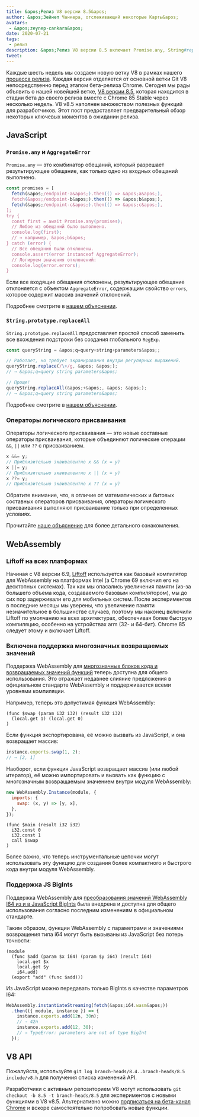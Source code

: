```yaml
---
title: &apos;Релиз V8 версии 8.5&apos;
author: &apos;Зейнеп Чанкера, отслеживающий некоторые Карты&apos;
avatars:
 - &apos;zeynep-cankara&apos;
date: 2020-07-21
tags:
 - релиз
description: &apos;Релиз V8 версии 8.5 включает Promise.any, String#replaceAll, операторы логического присваивания, поддержку многозначного возвращаемого значения WebAssembly и BigInt, а также улучшения производительности.&apos;
tweet:
---
```

Каждые шесть недель мы создаем новую ветку V8 в рамках нашего [процесса релиза](https://v8.dev/docs/release-process). Каждая версия отделяется от основной ветки Git V8 непосредственно перед этапом бета-релиза Chrome. Сегодня мы рады объявить о нашей новейшей ветке, [V8 версии 8.5](https://chromium.googlesource.com/v8/v8.git/+log/branch-heads/8.5), которая находится в стадии бета до своего релиза вместе с Chrome 85 Stable через несколько недель. V8 v8.5 наполнен множеством полезных функций для разработчиков. Этот пост предоставляет предварительный обзор некоторых ключевых моментов в ожидании релиза.

<!--truncate-->
## JavaScript

### `Promise.any` и `AggregateError`

`Promise.any` — это комбинатор обещаний, который разрешает результирующее обещание, как только одно из входных обещаний выполнено.

```js
const promises = [
  fetch(&apos;/endpoint-a&apos;).then(() => &apos;a&apos;),
  fetch(&apos;/endpoint-b&apos;).then(() => &apos;b&apos;),
  fetch(&apos;/endpoint-c&apos;).then(() => &apos;c&apos;),
];
try {
  const first = await Promise.any(promises);
  // Любое из обещаний было выполнено.
  console.log(first);
  // → например, &apos;b&apos;
} catch (error) {
  // Все обещания были отклонены.
  console.assert(error instanceof AggregateError);
  // Логируем значения отклонений:
  console.log(error.errors);
}
```

Если все входящие обещания отклонены, результирующее обещание отклоняется с объектом `AggregateError`, содержащим свойство `errors`, которое содержит массив значений отклонений.

Подробнее смотрите в [нашем объяснении](https://v8.dev/features/promise-combinators#promise.any).

### `String.prototype.replaceAll`

`String.prototype.replaceAll` предоставляет простой способ заменить все вхождения подстроки без создания глобального `RegExp`.

```js
const queryString = &apos;q=query+string+parameters&apos;;

// Работает, но требует экранирования внутри регулярных выражений.
queryString.replace(/\+/g, &apos; &apos;);
// → &apos;q=query string parameters&apos;

// Проще!
queryString.replaceAll(&apos;+&apos;, &apos; &apos;);
// → &apos;q=query string parameters&apos;
```

Подробнее смотрите в [нашем объяснении](https://v8.dev/features/string-replaceall).

### Операторы логического присваивания

Операторы логического присваивания — это новые составные операторы присваивания, которые объединяют логические операции `&&`, `||` или `??` с присваиванием.

```js
x &&= y;
// Приблизительно эквивалентно x && (x = y)
x ||= y;
// Приблизительно эквивалентно x || (x = y)
x ??= y;
// Приблизительно эквивалентно x ?? (x = y)
```

Обратите внимание, что, в отличие от математических и битовых составных операторов присваивания, операторы логического присваивания выполняют присваивание только при определенных условиях.

Прочитайте [наше объяснение](https://v8.dev/features/logical-assignment) для более детального ознакомления.

## WebAssembly

### Liftoff на всех платформах

Начиная с V8 версии 6.9, [Liftoff](https://v8.dev/blog/liftoff) используется как базовый компилятор для WebAssembly на платформах Intel (а Chrome 69 включил его на десктопных системах). Так как мы опасались увеличения памяти (из-за большего объема кода, создаваемого базовым компилятором), мы до сих пор задерживали его для мобильных систем. После экспериментов в последние месяцы мы уверены, что увеличение памяти незначительное в большинстве случаев, поэтому мы наконец включили Liftoff по умолчанию на всех архитектурах, обеспечивая более быструю компиляцию, особенно на устройствах arm (32- и 64-бит). Chrome 85 следует этому и включает Liftoff.

### Включена поддержка многозначных возвращаемых значений

Поддержка WebAssembly для [многозначных блоков кода и возвращаемых значений функций](https://github.com/WebAssembly/multi-value) теперь доступна для общего использования. Это отражает недавнее слияние предложения в официальном стандарте WebAssembly и поддерживается всеми уровнями компиляции.

Например, теперь это допустимая функция WebAssembly:

```wasm
(func $swap (param i32 i32) (result i32 i32)
  (local.get 1) (local.get 0)
)
```

Если функция экспортирована, её можно вызвать из JavaScript, и она возвращает массив:

```js
instance.exports.swap(1, 2);
// → [2, 1]
```

Наоборот, если функция JavaScript возвращает массив (или любой итератор), её можно импортировать и вызвать как функцию с многозначным возвращаемым значением внутри модуля WebAssembly:

```js
new WebAssembly.Instance(module, {
  imports: {
    swap: (x, y) => [y, x],
  },
});
```

```wasm
(func $main (result i32 i32)
  i32.const 0
  i32.const 1
  call $swap
)
```

Более важно, что теперь инструментальные цепочки могут использовать эту функцию для создания более компактного и быстрого кода внутри модуля WebAssembly.

### Поддержка JS BigInts

Поддержка WebAssembly для [преобразования значений WebAssembly I64 из и в JavaScript BigInts](https://github.com/WebAssembly/JS-BigInt-integration) была внедрена и доступна для общего использования согласно последним изменениям в официальном стандарте.

Таким образом, функции WebAssembly с параметрами и значениями возвращения типа i64 могут быть вызываны из JavaScript без потерь точности:

```wasm
(module
  (func $add (param $x i64) (param $y i64) (result i64)
    local.get $x
    local.get $y
    i64.add)
  (export "add" (func $add)))
```

Из JavaScript можно передавать только BigInts в качестве параметров I64:

```js
WebAssembly.instantiateStreaming(fetch(&apos;i64.wasm&apos;))
  .then(({ module, instance }) => {
    instance.exports.add(12n, 30n);
    // → 42n
    instance.exports.add(12, 30);
    // → TypeError: parameters are not of type BigInt
  });
```

## V8 API

Пожалуйста, используйте `git log branch-heads/8.4..branch-heads/8.5 include/v8.h` для получения списка изменений API.

Разработчики с активным репозиторием V8 могут использовать `git checkout -b 8.5 -t branch-heads/8.5` для экспериментов с новыми функциями в V8 v8.5. Альтернативно можно [подписаться на бета-канал Chrome](https://www.google.com/chrome/browser/beta.html) и вскоре самостоятельно попробовать новые функции.
